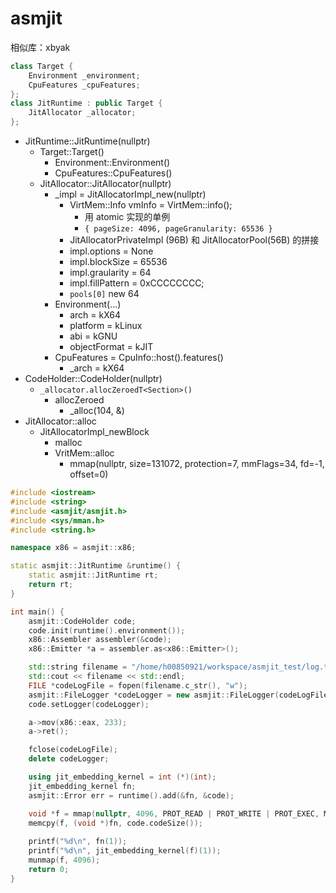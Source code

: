 # asmjit

相似库：xbyak

```cpp
class Target {
    Environment _environment;
    CpuFeatures _cpuFeatures;
};
class JitRuntime : public Target {
    JitAllocator _allocator;
};
```

- JitRuntime::JitRuntime(nullptr)
  - Target::Target()
    - Environment::Environment()
    - CpuFeatures::CpuFeatures()
  - JitAllocator::JitAllocator(nullptr)
    - _impl = JitAllocatorImpl_new(nullptr)
      - VirtMem::Info vmInfo = VirtMem::info();
        - 用 atomic 实现的单例
        - `{ pageSize: 4096, pageGranularity: 65536 }`
      - JitAllocatorPrivateImpl (96B) 和 JitAllocatorPool(56B) 的拼接
      - impl.options = None
      - impl.blockSize = 65536
      - impl.graularity = 64
      - impl.fillPattern = 0xCCCCCCCC;
      - `pools[0]` new 64
    - Environment(...)
      - arch = kX64
      - platform = kLinux
      - abi = kGNU
      - objectFormat = kJIT
    - CpuFeatures = CpuInfo::host().features()
      - _arch = kX64
- CodeHolder::CodeHolder(nullptr)
  - `_allocator.allocZeroedT<Section>()`
    - allocZeroed
      - _alloc(104, &)
- JitAllocator::alloc
  - JitAllocatorImpl_newBlock
    - malloc
    - VritMem::alloc
      - mmap(nullptr, size=131072, protection=7, mmFlags=34, fd=-1, offset=0)

```cpp
#include <iostream>
#include <string>
#include <asmjit/asmjit.h>
#include <sys/mman.h>
#include <string.h>

namespace x86 = asmjit::x86;

static asmjit::JitRuntime &runtime() {
    static asmjit::JitRuntime rt;
    return rt;
}

int main() {
    asmjit::CodeHolder code;
    code.init(runtime().environment());
    x86::Assembler assembler(&code);
    x86::Emitter *a = assembler.as<x86::Emitter>();

    std::string filename = "/home/h00850921/workspace/asmjit_test/log.txt";
    std::cout << filename << std::endl;
    FILE *codeLogFile = fopen(filename.c_str(), "w");
    asmjit::FileLogger *codeLogger = new asmjit::FileLogger(codeLogFile);
    code.setLogger(codeLogger);

    a->mov(x86::eax, 233);
    a->ret();

    fclose(codeLogFile);
    delete codeLogger;

    using jit_embedding_kernel = int (*)(int);
    jit_embedding_kernel fn;
    asmjit::Error err = runtime().add(&fn, &code);

    void *f = mmap(nullptr, 4096, PROT_READ | PROT_WRITE | PROT_EXEC, MAP_ANON | MAP_PRIVATE, -1, 0);
    memcpy(f, (void *)fn, code.codeSize());
    
    printf("%d\n", fn(1));
    printf("%d\n", jit_embedding_kernel(f)(1));
    munmap(f, 4096);
    return 0;
}
```
